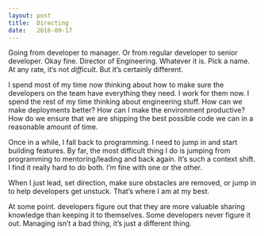 ```yaml
---
layout: post
title:  Directing
date:   2016-09-17
---
```


Going from developer to manager. Or from regular developer to senior developer. Okay fine. Director of Engineering. Whatever it is. Pick a name. At any rate, it’s not *difficult*. But it’s certainly different.

I spend most of my time now thinking about how to make sure the developers on the team have everything they need. I work for them now. I spend the rest of my time thinking about engineering stuff. How can we make deployments better? How can I make the environment productive? How do we ensure that we are shipping the best possible code we can in a reasonable amount of time.

Once in a while, I fall back to programming. I need to jump in and start building features. By far, the most difficult thing I do is jumping from programming to mentoring/leading and back again. It’s such a context shift. I find it really hard to do both. I’m fine with one or the other.

When I just lead, set direction, make sure obstacles are removed, or jump in to help developers get unstuck. That’s where I am at my best.

At some point. developers figure out that they are more valuable sharing knowledge than keeping it to themselves. Some developers never figure it out. Managing isn’t a bad thing, it’s just a different thing.
